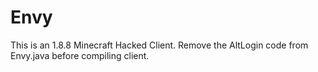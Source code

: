 # Envy
This is an 1.8.8 Minecraft Hacked Client. Remove the AltLogin code from Envy.java before compiling client.
